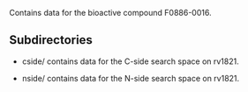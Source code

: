 Contains data for the bioactive compound F0886-0016.

## Subdirectories

- cside/ contains data for the C-side search space on rv1821.

- nside/ contains data for the N-side search space on rv1821.

